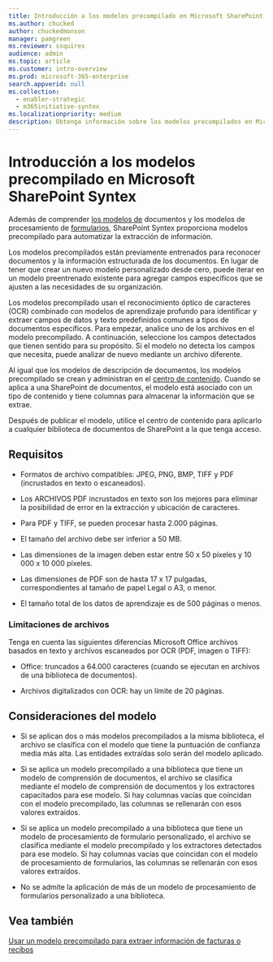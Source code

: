 ```yaml
---
title: Introducción a los modelos precompilado en Microsoft SharePoint Syntex
ms.author: chucked
author: chuckedmonson
manager: pamgreen
ms.reviewer: ssquires
audience: admin
ms.topic: article
ms.customer: intro-overview
ms.prod: microsoft-365-enterprise
search.appverid: null
ms.collection:
  - enabler-strategic
  - m365initiative-syntex
ms.localizationpriority: medium
description: Obtenga información sobre los modelos precompilados en Microsoft SharePoint Syntex.
---
```


# <a name="prebuilt-models-overview-in-microsoft-sharepoint-syntex"></a>Introducción a los modelos precompilado en Microsoft SharePoint Syntex

Además de comprender [los modelos de](document-understanding-overview.md) documentos y los modelos de procesamiento de [formularios,](form-processing-overview.md) SharePoint Syntex proporciona modelos precompilado para automatizar la extracción de información.

Los modelos precompilados están previamente entrenados para reconocer documentos y la información estructurada de los documentos. En lugar de tener que crear un nuevo modelo personalizado desde cero, puede iterar en un modelo preentrenado existente para agregar campos específicos que se ajusten a las necesidades de su organización. 

Los modelos precompilado usan el reconocimiento óptico de caracteres (OCR) combinado con modelos de aprendizaje profundo para identificar y extraer campos de datos y texto predefinidos comunes a tipos de documentos específicos. Para empezar, analice uno de los archivos en el modelo precompilado. A continuación, seleccione los campos detectados que tienen sentido para su propósito. Si el modelo no detecta los campos que necesita, puede analizar de nuevo mediante un archivo diferente.

Al igual que los modelos de descripción de documentos, los modelos precompilado se crean y administran en el [centro de contenido](create-a-content-center.md). Cuando se aplica a una SharePoint de documentos, el modelo está asociado con un tipo de contenido y tiene columnas para almacenar la información que se extrae. 

Después de publicar el modelo, utilice el centro de contenido para aplicarlo a cualquier biblioteca de documentos de SharePoint a la que tenga acceso.  

## <a name="requirements"></a>Requisitos

- Formatos de archivo compatibles: JPEG, PNG, BMP, TIFF y PDF (incrustados en texto o escaneados).

- Los ARCHIVOS PDF incrustados en texto son los mejores para eliminar la posibilidad de error en la extracción y ubicación de caracteres.

- Para PDF y TIFF, se pueden procesar hasta 2.000 páginas.

- El tamaño del archivo debe ser inferior a 50 MB.

- Las dimensiones de la imagen deben estar entre 50 x 50 píxeles y 10 000 x 10 000 píxeles.

- Las dimensiones de PDF son de hasta 17 x 17 pulgadas, correspondientes al tamaño de papel Legal o A3, o menor.

- El tamaño total de los datos de aprendizaje es de 500 páginas o menos.

### <a name="file-limitations"></a>Limitaciones de archivos

Tenga en cuenta las siguientes diferencias Microsoft Office archivos basados en texto y archivos escaneados por OCR (PDF, imagen o TIFF):

- Office: truncados a 64.000 caracteres (cuando se ejecutan en archivos de una biblioteca de documentos).

- Archivos digitalizados con OCR: hay un límite de 20 páginas.  

## <a name="model-considerations"></a>Consideraciones del modelo

- Si se aplican dos o más modelos precompilados a la misma biblioteca, el archivo se clasifica con el modelo que tiene la puntuación de confianza media más alta. Las entidades extraídas solo serán del modelo aplicado.

- Si se aplica un modelo precompilado a una biblioteca que tiene un modelo de comprensión de documentos, el archivo se clasifica mediante el modelo de comprensión de documentos y los extractores capacitados para ese modelo. Si hay columnas vacías que coincidan con el modelo precompilado, las columnas se rellenarán con esos valores extraídos.

- Si se aplica un modelo precompilado a una biblioteca que tiene un modelo de procesamiento de formulario personalizado, el archivo se clasifica mediante el modelo precompilado y los extractores detectados para ese modelo. Si hay columnas vacías que coincidan con el modelo de procesamiento de formularios, las columnas se rellenarán con esos valores extraídos.

- No se admite la aplicación de más de un modelo de procesamiento de formularios personalizado a una biblioteca.


## <a name="see-also"></a>Vea también

[Usar un modelo precompilado para extraer información de facturas o recibos](prebuilt-overview.md)
 

